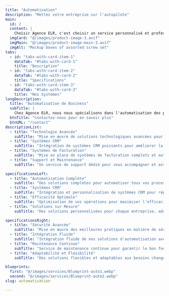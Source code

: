 ```yaml
---
title: "Automatisation"
description: "Mettez votre entreprise sur l'autopilote" 
main:
  id: 2
  content: |
    Choisir Agence ELR, c'est choisir un service personnalisé et professionnel, garantissant l'automatisation complète de votre entreprise, y compris la mise en place de systèmes CRM et de facturation complète.
  imgCard: "@/images/product-image-3.avif"
  imgMain: "@/images/product-image-main-3.avif"
  imgAlt: "Mockup boxes of assorted screw set"
tabs:
  - id: "tabs-with-card-item-1"
    dataTab: "#tabs-with-card-1"
    title: "Description"
  - id: "tabs-with-card-item-2"
    dataTab: "#tabs-with-card-2"
    title: "Specifications"
  - id: "tabs-with-card-item-3"
    dataTab: "#tabs-with-card-3"
    title: "Nos Systèmes"
longDescription:
  title: "Automatisation de Business"
  subTitle: |
    Chez Agence ELR, nous nous spécialisons dans l'automatisation des processus d'affaires, de la mise en place de systèmes CRM performants à l'intégration de systèmes de facturation complets. Nous utilisons les dernières technologies pour améliorer l'efficacité de votre entreprise et optimiser vos opérations quotidiennes.
  btnTitle: "Contactez-nous pour en savoir plus"
  btnURL: "/contact"
descriptionList:
  - title: "Technologie Avancée"
    subTitle: "Mise en œuvre de solutions technologiques avancées pour automatiser et optimiser vos processus d'affaires."
  - title: "Systèmes CRM"
    subTitle: "Intégration de systèmes CRM puissants pour améliorer la gestion de vos relations clients et augmenter votre efficacité opérationnelle."
  - title: "Systèmes de Facturation"
    subTitle: "Mise en place de systèmes de facturation complets et automatisés pour simplifier vos opérations financières."
  - title: "Support et Maintenance"
    subTitle: "Un service de support dédié pour vous accompagner et assurer le bon fonctionnement de vos systèmes automatisés."

specificationsLeft:
  - title: "Automatisation Complète"
    subTitle: "Des solutions complètes pour automatiser tous vos processus d'affaires, de la gestion des clients à la facturation."
  - title: "Systèmes CRM"
    subTitle: "Intégration et personnalisation de systèmes CRM pour répondre à vos besoins spécifiques."
  - title: "Efficacité Optimale"
    subTitle: "Optimisation de vos opérations pour maximiser l'efficacité et réduire les coûts."
  - title: "Solutions sur Mesure"
    subTitle: "Des solutions personnalisées pour chaque entreprise, adaptées à vos objectifs et à votre secteur d'activité."

specificationsRight:
  - title: "Sécurité Avancée"
    subTitle: "Mise en œuvre des meilleures pratiques en matière de sécurité pour protéger vos données et systèmes."
  - title: "Intégration Fluide"
    subTitle: "Intégration fluide de nos solutions d'automatisation avec vos systèmes existants."
  - title: "Maintenance Continue"
    subTitle: "Service de maintenance continue pour garantir le bon fonctionnement de vos systèmes automatisés."
  - title: "Adaptabilité et Flexibilité"
    subTitle: "Des solutions flexibles et adaptables aux besoins changeants de votre entreprise."

blueprints:
  first: "@/images/services/Blueprint-auto1.webp"
  second: "@/images/services/Blueprint-auto2.webp"
slug: automatisation

---
```

